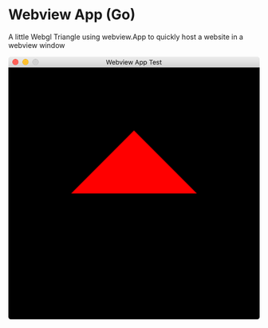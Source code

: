 # Webview App (Go)

A little Webgl Triangle using webview.App to quickly host a website in a webview window

![screen-gif](triangle.png)


